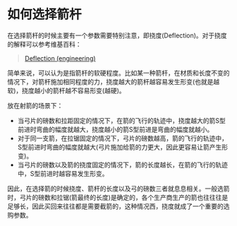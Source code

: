 # 如何选择箭杆

在选择箭杆的时候主要有一个参数需要特别注意，即挠度(Deflection)。对于挠度的解释可以参考维基百科：
> [Deflection (engineering)](https://en.wikipedia.org/wiki/Deflection_(engineering))

简单来说，可以认为是指箭杆的软硬程度。比如某一种箭杆，在材质和长度不变的情况下，对箭杆施加相同程度的力，挠度越大的箭杆越容易发生形变(也就是越软)，挠度越小的箭杆越不容易形变(越硬)。

放在射箭的场景下：

- 当弓片的磅数和拉距固定的情况下，在箭的飞行的轨迹中，挠度越大的箭S型前进时弯曲的幅度就越大，挠度越小的箭S型前进是弯曲的幅度就越小。
- 对于同一支箭，在拉锯固定的情况下，弓片的磅数越高，箭的飞行的轨迹中，S型前进时弯曲的幅度就越大(弓片施加给箭的力更大，因此更容易让箭产生形变)。
- 当弓片的磅数以及箭的挠度固定的情况下，箭的长度越长，在箭的飞行的轨迹中，S型前进时越容易发生形变。

因此，在选择箭的时候挠度、箭杆的长度以及弓的磅数三者就息息相关。一般选箭时，弓片的磅数和拉锯(箭最终的长度)是确定的，各个生产商生产的箭也往往往是足够长，因此买回来往往都是需要截箭的，这种情况西，挠度就成了一个重要的选购参数。
